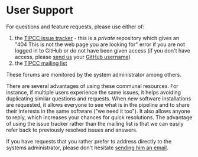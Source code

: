 # User Support

For questions and feature requests, please use either of:

1. the [TIPCC issue tracker](https://github.com/UCSF-TI/TIPCC/issues) - this is a _private_ repository which gives an "404 This is not the web page you are looking for" error if you are not logged in to GitHub or do not have been given access (if you don't have access, please [send us](../about/contact.html) your [GitHub username](https://github.com/join))
2. the [TIPCC mailing list](mailto:TIPCC@listsrv.ucsf.edu)

These forums are monitored by the system administrator among others.

There are several advantages of using these communal resources.  For instance, if multiple users experience the same issues, it helps avoiding duplicating similar questions and requests.  When new software installations are requested, it allows everyone to see what is in the pipeline and to share their interests in the same software ("we need it too").  It also allows anyone to reply, which increases your chances for quick resolutions.  The advantage of using the issue tracker rather than the mailing list is that we can easily refer back to previously resolved issues and answers.

If you have requests that you rather prefer to address directly to the systems administrator, please don't hesitate [sending him an email](../about/contact.html).
